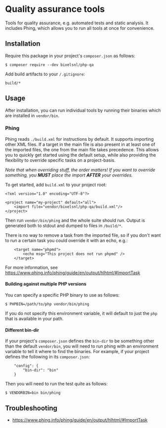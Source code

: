 # Quality assurance tools

Tools for quality assurance, e.g. automated tests and static analysis. It includes Phing, which allows you to
run all tools at once for convenience.

## Installation

Require this package in your project's `composer.json` as follows:

```
$ composer require --dev bixelsnl/php-qa
```

Add build artifacts to your `/.gitignore`:

```
build/*
```

## Usage

After installation, you can run individual tools by running their binaries which are installed in `vendor/bin`.

### Phing

Phing reads `./build.xml` for instructions by default. It supports importing other XML files. If a target in the main
file is also present in at least one of the imported files, the one from the main file takes precedence. This allows
you to quickly get started using the default setup, while also providing the flexibility to override specific tasks on
a project-basis.

*Note that when overriding stuff, the order matters! If you want to override something, you **MUST** place the
import **AFTER** your overrides.*

To get started, add `build.xml` to your project root:

```
<?xml version="1.0" encoding="UTF-8"?>

<project name="my-project" default="all">
    <import file="vendor/bixelsnl/php-qa/build.xml"/>
</project>
```

Then run `vendor/bin/phing` and the whole suite should run. Output is generated both to stdout and dumped to files in
`/build/*`.

There is no way to remove a task from the imported file, so if you don't want to run a certain task you could override
it with an echo, e.g.:

```
    <target name="phpmd">
        <echo msg="This project does not run phpmd" />
    </target>
```

For more information, see https://www.phing.info/phing/guide/en/output/hlhtml/#ImportTask

#### Building against multiple PHP versions

You can specify a specific PHP binary to use as follows:

```
$ PHPBIN=/path/to/php vendor/bin/phing
```

If you do not specify this environment variable, it will default to just the `php` that is available in your path.

#### Different bin-dir

If your project's `composer.json` defines the `bin-dir` to be something other than the default `vendor/bin`, you will
need to run phing with an environment variable to tell it where to find the binaries. For example, if your
project defines the following in its `composer.json`:

```
    "config": {
        "bin-dir": "bin"
    }
```

Then you will need to run the test quite as follows:

```
$ VENDORBIN=bin bin/phing
```

## Troubleshooting

* https://www.phing.info/phing/guide/en/output/hlhtml/#ImportTask
